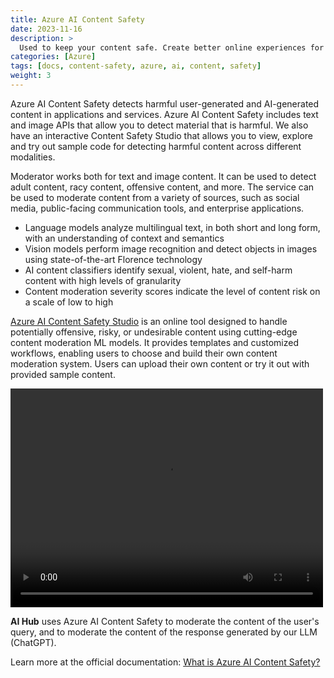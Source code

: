 ```yaml
---
title: Azure AI Content Safety
date: 2023-11-16
description: >
  Used to keep your content safe. Create better online experiences for everyone with powerful AI models that detect offensive or inappropriate content in text and images quickly and efficiently.
categories: [Azure]
tags: [docs, content-safety, azure, ai, content, safety]
weight: 3
---
```


Azure AI Content Safety detects harmful user-generated and AI-generated content in applications and services. Azure AI Content Safety includes text and image APIs that allow you to detect material that is harmful. We also have an interactive Content Safety Studio that allows you to view, explore and try out sample code for detecting harmful content across different modalities.

Moderator works both for text and image content. It can be used to detect adult content, racy content, offensive content, and more. The service can be used to moderate content from a variety of sources, such as social media, public-facing communication tools, and enterprise applications.

* Language models analyze multilingual text, in both short and long form, with an understanding of context and semantics
* Vision models perform image recognition and detect objects in images using state-of-the-art Florence technology
* AI content classifiers identify sexual, violent, hate, and self-harm content with high levels of granularity
* Content moderation severity scores indicate the level of content risk on a scale of low to high

[Azure AI Content Safety Studio](https://contentsafety.cognitive.azure.com/) is an online tool designed to handle potentially offensive, risky, or undesirable content using cutting-edge content moderation ML models. It provides templates and customized workflows, enabling users to choose and build their own content moderation system. Users can upload their own content or try it out with provided sample content.

<video width="500" height="350" controls>
  <source src="https://cdn-dynmedia-1.microsoft.com/is/content/microsoftcorp/azure-ai-content-0x720-3266k" type="video/mp4">
  Your browser does not support the video tag.
</video>
 
**AI Hub** uses Azure AI Content Safety to moderate the content of the user's query, and to moderate the content of the response generated by our LLM (ChatGPT).

Learn more at the official documentation: [What is Azure AI Content Safety?](https://learn.microsoft.com/en-us/azure/ai-services/content-safety/)